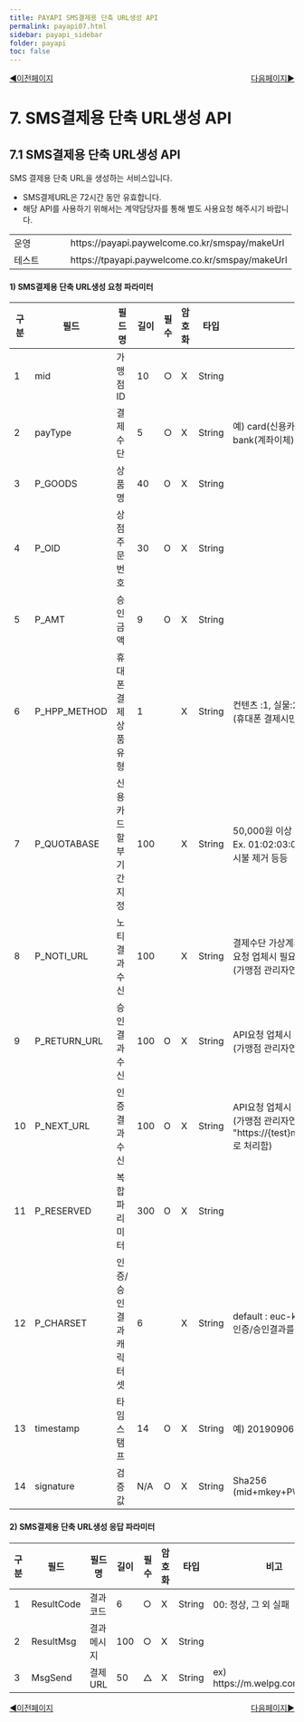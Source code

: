 ```yaml
---
title: PAYAPI SMS결제용 단축 URL생성 API
permalink: payapi07.html
sidebar: payapi_sidebar
folder: payapi
toc: false
---
```


<div style="display: inline-block; width: 100%;">
  <a style="float:left;" href="/payapi06.html">◀이전페이지</a>
  <a style="float:right;" href="/payapi08.html">다음페이지▶</a>
</div>

# 7. SMS결제용 단축 URL생성 API

## 7.1 SMS결제용 단축 URL생성 API

SMS 결제용 단축 URL을 생성하는 서비스입니다.

- SMS결제URL은 72시간 동안 유효합니다.
- 해당 API를 사용하기 위해서는 계약담당자를 통해 별도 사용요청 해주시기 바랍니다.

[//]: # (SMS결제용 단축 URL생성 URL)
<table class="tg" style="width: 100%">
  <colgroup>
    <col style="width: 20%">
    <col style="width: 80%">
  </colgroup>
  <tbody>
    <tr>
      <td class="center-align">운영</td>
      <td class="center-align">https://payapi.paywelcome.co.kr/smspay/makeUrl</td>
    </tr>
    <tr>
      <td class="center-align">테스트</td>
      <td class="center-align">https://tpayapi.paywelcome.co.kr/smspay/makeUrl</td>
    </tr>
  </tbody>
</table>

#### 1) SMS결제용 단축 URL생성 요청 파라미터

[//]: # (SMS결제용 단축 URL생성 요청)
<table class="tg" style="table-layout: fixed; width: 100%">
<colgroup>
<col style="text-align: center; width: 5%">
<col style="text-align: center; width: 15%">
<col style="text-align: center; width: 15%">
<col style="text-align: center; width: 8%">
<col style="text-align: center; width: 6%">
<col style="text-align: center; width: 8%">
<col style="text-align: center; width: 10%">
<col style="text-align: left; width: 33%">
</colgroup>
<thead>
  <tr>
    <th class="center-align">구분</th>
    <th class="center-align">필드</th>
    <th class="center-align">필드명</th>
    <th class="center-align">길이</th>
    <th class="center-align">필수</th>
    <th class="center-align">암호화</th>
    <th class="center-align">타입</th>
    <th class="left-align">비고</th>
  </tr>
</thead>
<tbody>
  <tr>
    <td class="center-align">1</td>
    <td class="center-align">mid</td>
    <td class="center-align">가맹점ID</td>
    <td class="center-align">10</td>
    <td class="center-align">○</td>
    <td class="center-align">X</td>
    <td class="center-align">String</td>
    <td class="left-align"></td>
  </tr>
  <tr>
    <td class="center-align">2</td>
    <td class="center-align">payType</td>
    <td class="center-align">결제수단</td>
    <td class="center-align">5</td>
    <td class="center-align">○</td>
    <td class="center-align">X</td>
    <td class="center-align">String</td>
    <td class="left-align">예) card(신용카드), hpp(휴대폰), vbank(가상계좌), bank(계좌이체)</td>
  </tr>
  <tr>
    <td class="center-align">3</td>
    <td class="center-align">P_GOODS</td>
    <td class="center-align">상품명</td>
    <td class="center-align">40</td>
    <td class="center-align">O</td>
    <td class="center-align">X</td>
    <td class="center-align">String</td>
    <td class="left-align"></td>
  </tr>
  <tr>
    <td class="center-align">4</td>
    <td class="center-align">P_OID</td>
    <td class="center-align">상점주문번호</td>
    <td class="center-align">30</td>
    <td class="center-align">O</td>
    <td class="center-align">X</td>
    <td class="center-align">String</td>
    <td class="left-align"></td>
  </tr>
  <tr>
    <td class="center-align">5</td>
    <td class="center-align">P_AMT</td>
    <td class="center-align">승인금액</td>
    <td class="center-align">9</td>
    <td class="center-align">O</td>
    <td class="center-align">X</td>
    <td class="center-align">String</td>
    <td class="left-align"></td>
  </tr>
  <tr>
    <td class="center-align">6</td>
    <td class="center-align">P_HPP_METHOD</td>
    <td class="center-align">휴대폰 결제 상품유형</td>
    <td class="center-align">1</td>
    <td class="center-align"></td>
    <td class="center-align">X</td>
    <td class="center-align">String</td>
    <td class="left-align">컨텐츠 :1, 실물:2<br/>(휴대폰 결제시만 사용)</td>
  </tr>
  <tr>
    <td class="center-align">7</td>
    <td class="center-align">P_QUOTABASE</td>
    <td class="center-align">신용카드 할부기간 지정</td>
    <td class="center-align">100</td>
    <td class="center-align"></td>
    <td class="center-align">X</td>
    <td class="center-align">String</td>
    <td class="left-align">50,000원 이상 결제 시, 할부기간 지정 (36개월 MAX)<br/>Ex. 01:02:03:04.. 01은 일시불, 02는 2개월, 99 는 일시불 제거 등등</td>
  </tr>
  <tr>
    <td class="center-align">8</td>
    <td class="center-align">P_NOTI_URL</td>
    <td class="center-align">노티결과수신</td>
    <td class="center-align">100</td>
    <td class="center-align"></td>
    <td class="center-align">X</td>
    <td class="center-align">String</td>
    <td class="left-align">결제수단 가상계좌 입금 확인API<br/>요청 업체시 필요<br/>(가맹점 관리자연동시 필요X)</td>
  </tr>
  <tr>
    <td class="center-align">9</td>
    <td class="center-align">P_RETURN_URL</td>
    <td class="center-align">승인결과수신</td>
    <td class="center-align">100</td>
    <td class="center-align">O</td>
    <td class="center-align">X</td>
    <td class="center-align">String</td>
    <td class="left-align">API요청 업체시 필요<br/>(가맹점 관리자연동시 필요X)</td>
  </tr>
  <tr>
    <td class="center-align">10</td>
    <td class="center-align">P_NEXT_URL</td>
    <td class="center-align">인증결과수신</td>
    <td class="center-align">100</td>
    <td class="center-align">O</td>
    <td class="center-align">X</td>
    <td class="center-align">String</td>
    <td class="left-align">API요청 업체시 필요<br/>(가맹점 관리자연동시<br/>&quot;https://{test}m.paywelcome.co.kr/smsNextUrl.jsp&quot; 로 처리함)</td>
  </tr>
  <tr>
    <td class="center-align">11</td>
    <td class="center-align">P_RESERVED</td>
    <td class="center-align">복합파리미터</td>
    <td class="center-align">300</td>
    <td class="center-align">O</td>
    <td class="center-align">X</td>
    <td class="center-align">String</td>
    <td class="left-align"></td>
  </tr>
  <tr>
    <td class="center-align">12</td>
    <td class="center-align">P_CHARSET</td>
    <td class="center-align">인증/승인 결과 캐릭터셋</td>
    <td class="center-align">6</td>
    <td class="center-align"></td>
    <td class="center-align">X</td>
    <td class="center-align">String</td>
    <td class="left-align">default : euc-kr<br/>인증/승인결과를 utf8로 받기를 원할시 utf8</td>
  </tr>
  <tr>
    <td class="center-align">13</td>
    <td class="center-align">timestamp</td>
    <td class="center-align">타임스탬프</td>
    <td class="center-align">14</td>
    <td class="center-align">O</td>
    <td class="center-align">X</td>
    <td class="center-align">String</td>
    <td class="left-align">예) 20190906110100</td>
  </tr>
  <tr>
    <td class="center-align">14</td>
    <td class="center-align">signature</td>
    <td class="center-align">검증값</td>
    <td class="center-align">N/A</td>
    <td class="center-align">O</td>
    <td class="center-align">X</td>
    <td class="center-align">String</td>
    <td class="left-align">Sha256<br>(mid+mkey+P\_OID+P\_AMT+timestamp)</td>
  </tr>
</tbody>
</table>

#### 2) SMS결제용 단축 URL생성 응답 파라미터

[//]: # (SMS결제용 단축 URL생성 응답 파라미터)
<table class="tg" style="table-layout: fixed; width: 100%">
<colgroup>
<col style="text-align: center; width: 5%">
<col style="text-align: center; width: 15%">
<col style="text-align: center; width: 15%">
<col style="text-align: center; width: 8%">
<col style="text-align: center; width: 6%">
<col style="text-align: center; width: 8%">
<col style="text-align: center; width: 10%">
<col style="text-align: left; width: 33%">
</colgroup>
<thead>
  <tr>
    <th class="center-align">구분</th>
    <th class="center-align">필드</th>
    <th class="center-align">필드명</th>
    <th class="center-align">길이</th>
    <th class="center-align">필수</th>
    <th class="center-align">암호화</th>
    <th class="center-align">타입</th>
    <th class="left-align">비고</th>
  </tr>
</thead>
<tbody>
  <tr>
    <td class="center-align">1</td>
    <td class="center-align">ResultCode</td>
    <td class="center-align">결과코드</td>
    <td class="center-align">6</td>
    <td class="center-align">○</td>
    <td class="center-align">X</td>
    <td class="center-align">String</td>
    <td class="left-align">00: 정상, 그 외 실패</td>
  </tr>
  <tr>
    <td class="center-align">2</td>
    <td class="center-align">ResultMsg</td>
    <td class="center-align">결과메시지</td>
    <td class="center-align">100</td>
    <td class="center-align">○</td>
    <td class="center-align">X</td>
    <td class="center-align">String</td>
    <td class="left-align"></td>
  </tr>
  <tr>
    <td class="center-align">3</td>
    <td class="center-align">MsgSend</td>
    <td class="center-align">결제URL</td>
    <td class="center-align">50</td>
    <td class="center-align">△</td>
    <td class="center-align">X</td>
    <td class="center-align">String</td>
    <td class="left-align">ex) https://m.welpg.com/s/97T9</td>
  </tr>
</tbody>
</table>

<div style="display: inline-block; width: 100%;">
  <a style="float:left;" href="/payapi06.html">◀이전페이지</a>
  <a style="float:right;" href="/payapi08.html">다음페이지▶</a>
</div>

